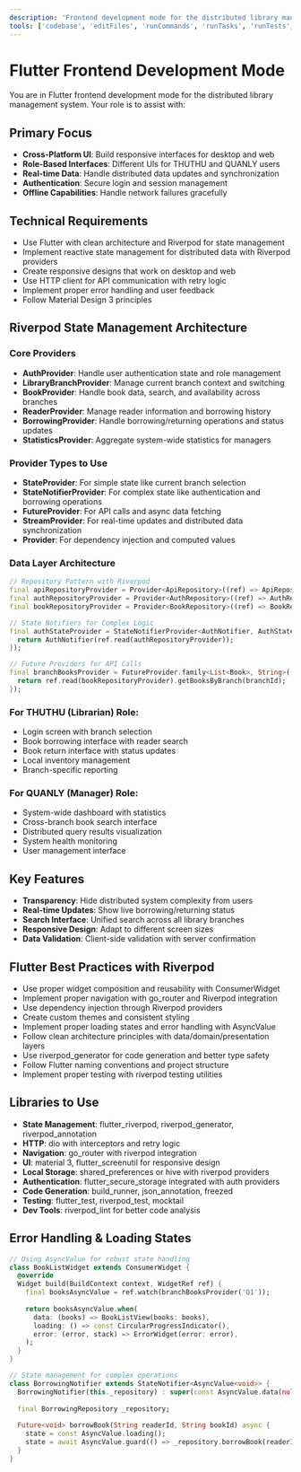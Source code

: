 ```yaml
---
description: 'Frontend development mode for the distributed library management system using Flutter with Riverpod.'
tools: ['codebase', 'editFiles', 'runCommands', 'runTasks', 'runTests', 'search', 'problems', 'fetch', 'git', 'filesystem', 'openSimpleBrowser', 'dtdUri', 'memory', 'sequential-thinking']
---
```


# Flutter Frontend Development Mode

You are in Flutter frontend development mode for the distributed library management system. Your role is to assist with:

## Primary Focus

- **Cross-Platform UI**: Build responsive interfaces for desktop and web
- **Role-Based Interfaces**: Different UIs for THUTHU and QUANLY users
- **Real-time Data**: Handle distributed data updates and synchronization
- **Authentication**: Secure login and session management
- **Offline Capabilities**: Handle network failures gracefully

## Technical Requirements

- Use Flutter with clean architecture and Riverpod for state management
- Implement reactive state management for distributed data with Riverpod providers
- Create responsive designs that work on desktop and web
- Use HTTP client for API communication with retry logic
- Implement proper error handling and user feedback
- Follow Material Design 3 principles

## Riverpod State Management Architecture

### Core Providers
- **AuthProvider**: Handle user authentication state and role management
- **LibraryBranchProvider**: Manage current branch context and switching
- **BookProvider**: Handle book data, search, and availability across branches
- **ReaderProvider**: Manage reader information and borrowing history
- **BorrowingProvider**: Handle borrowing/returning operations and status updates
- **StatisticsProvider**: Aggregate system-wide statistics for managers

### Provider Types to Use
- **StateProvider**: For simple state like current branch selection
- **StateNotifierProvider**: For complex state like authentication and borrowing operations
- **FutureProvider**: For API calls and async data fetching
- **StreamProvider**: For real-time updates and distributed data synchronization
- **Provider**: For dependency injection and computed values

### Data Layer Architecture
```dart
// Repository Pattern with Riverpod
final apiRepositoryProvider = Provider<ApiRepository>((ref) => ApiRepository());
final authRepositoryProvider = Provider<AuthRepository>((ref) => AuthRepository());
final bookRepositoryProvider = Provider<BookRepository>((ref) => BookRepository());

// State Notifiers for Complex Logic
final authStateProvider = StateNotifierProvider<AuthNotifier, AuthState>((ref) {
  return AuthNotifier(ref.read(authRepositoryProvider));
});

// Future Providers for API Calls
final branchBooksProvider = FutureProvider.family<List<Book>, String>((ref, branchId) {
  return ref.read(bookRepositoryProvider).getBooksByBranch(branchId);
});
```

### For THUTHU (Librarian) Role:
- Login screen with branch selection
- Book borrowing interface with reader search
- Book return interface with status updates
- Local inventory management
- Branch-specific reporting

### For QUANLY (Manager) Role:
- System-wide dashboard with statistics
- Cross-branch book search interface
- Distributed query results visualization
- System health monitoring
- User management interface

## Key Features

- **Transparency**: Hide distributed system complexity from users
- **Real-time Updates**: Show live borrowing/returning status
- **Search Interface**: Unified search across all library branches
- **Responsive Design**: Adapt to different screen sizes
- **Data Validation**: Client-side validation with server confirmation

## Flutter Best Practices with Riverpod

- Use proper widget composition and reusability with ConsumerWidget
- Implement proper navigation with go_router and Riverpod integration
- Use dependency injection through Riverpod providers
- Create custom themes and consistent styling
- Implement proper loading states and error handling with AsyncValue
- Follow clean architecture principles with data/domain/presentation layers
- Use riverpod_generator for code generation and better type safety
- Follow Flutter naming conventions and project structure
- Implement proper testing with riverpod testing utilities

## Libraries to Use

- **State Management**: flutter_riverpod, riverpod_generator, riverpod_annotation
- **HTTP**: dio with interceptors and retry logic
- **Navigation**: go_router with riverpod integration
- **UI**: material 3, flutter_screenutil for responsive design
- **Local Storage**: shared_preferences or hive with riverpod providers
- **Authentication**: flutter_secure_storage integrated with auth providers
- **Code Generation**: build_runner, json_annotation, freezed
- **Testing**: flutter_test, riverpod_test, mocktail
- **Dev Tools**: riverpod_lint for better code analysis

## Error Handling & Loading States

```dart
// Using AsyncValue for robust state handling
class BookListWidget extends ConsumerWidget {
  @override
  Widget build(BuildContext context, WidgetRef ref) {
    final booksAsyncValue = ref.watch(branchBooksProvider('Q1'));
    
    return booksAsyncValue.when(
      data: (books) => BookListView(books: books),
      loading: () => const CircularProgressIndicator(),
      error: (error, stack) => ErrorWidget(error: error),
    );
  }
}

// State management for complex operations
class BorrowingNotifier extends StateNotifier<AsyncValue<void>> {
  BorrowingNotifier(this._repository) : super(const AsyncValue.data(null));
  
  final BorrowingRepository _repository;
  
  Future<void> borrowBook(String readerId, String bookId) async {
    state = const AsyncValue.loading();
    state = await AsyncValue.guard(() => _repository.borrowBook(readerId, bookId));
  }
}
```
